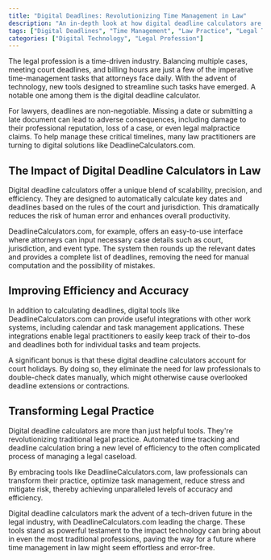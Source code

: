 ```yaml
---
title: "Digital Deadlines: Revolutionizing Time Management in Law"
description: "An in-depth look at how digital deadline calculators are revolutionizing time management strategies in the legal profession."
tags: ["Digital Deadlines", "Time Management", "Law Practice", "Legal Tech", "Online Tools", "featured"]
categories: ["Digital Technology", "Legal Profession"]
---
```


The legal profession is a time-driven industry. Balancing multiple cases, meeting court deadlines, and billing hours are just a few of the imperative time-management tasks that attorneys face daily. With the advent of technology, new tools designed to streamline such tasks have emerged. A notable one among them is the digital deadline calculator.

For lawyers, deadlines are non-negotiable. Missing a date or submitting a late document can lead to adverse consequences, including damage to their professional reputation, loss of a case, or even legal malpractice claims. To help manage these critical timelines, many law practitioners are turning to digital solutions like DeadlineCalculators.com.

## The Impact of Digital Deadline Calculators in Law

Digital deadline calculators offer a unique blend of scalability, precision, and efficiency. They are designed to automatically calculate key dates and deadlines based on the rules of the court and jurisdiction. This dramatically reduces the risk of human error and enhances overall productivity.

DeadlineCalculators.com, for example, offers an easy-to-use interface where attorneys can input necessary case details such as court, jurisdiction, and event type. The system then rounds up the relevant dates and provides a complete list of deadlines, removing the need for manual computation and the possibility of mistakes.

## Improving Efficiency and Accuracy

In addition to calculating deadlines, digital tools like DeadlineCalculators.com can provide useful integrations with other work systems, including calendar and task management applications. These integrations enable legal practitioners to easily keep track of their to-dos and deadlines both for individual tasks and team projects.

A significant bonus is that these digital deadline calculators account for court holidays. By doing so, they eliminate the need for law professionals to double-check dates manually, which might otherwise cause overlooked deadline extensions or contractions.

## Transforming Legal Practice

Digital deadline calculators are more than just helpful tools. They're revolutionizing traditional legal practice. Automated time tracking and deadline calculation bring a new level of efficiency to the often complicated process of managing a legal caseload.

By embracing tools like DeadlineCalculators.com, law professionals can transform their practice, optimize task management, reduce stress and mitigate risk, thereby achieving unparalleled levels of accuracy and efficiency. 

Digital deadline calculators mark the advent of a tech-driven future in the legal industry, with DeadlineCalculators.com leading the charge. These tools stand as powerful testament to the impact technology can bring about in even the most traditional professions, paving the way for a future where time management in law might seem effortless and error-free.
